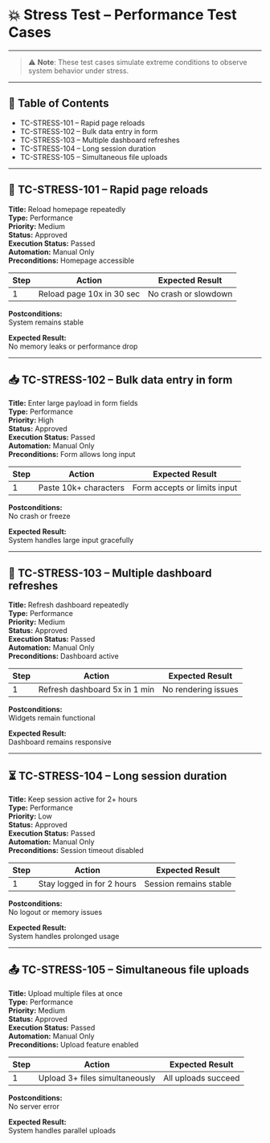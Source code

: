 # 💥 Stress Test – Performance Test Cases

---

> ⚠️ **Note**: These test cases simulate extreme conditions to observe system behavior under stress.

---

## 📄 Table of Contents

- TC-STRESS-101 – Rapid page reloads
- TC-STRESS-102 – Bulk data entry in form
- TC-STRESS-103 – Multiple dashboard refreshes
- TC-STRESS-104 – Long session duration
- TC-STRESS-105 – Simultaneous file uploads

---

## 🔁 TC-STRESS-101 – Rapid page reloads

**Title:** Reload homepage repeatedly  
**Type:** Performance  
**Priority:** Medium  
**Status:** Approved  
**Execution Status:** Passed  
**Automation:** Manual Only  
**Preconditions:** Homepage accessible  

| Step | Action              | Expected Result             |
|------|---------------------|------------------------------|
| 1    | Reload page 10x in 30 sec | No crash or slowdown   |

**Postconditions:**  
System remains stable

**Expected Result:**  
No memory leaks or performance drop

---

## 📥 TC-STRESS-102 – Bulk data entry in form

**Title:** Enter large payload in form fields  
**Type:** Performance  
**Priority:** High  
**Status:** Approved  
**Execution Status:** Passed  
**Automation:** Manual Only  
**Preconditions:** Form allows long input  

| Step | Action              | Expected Result             |
|------|---------------------|------------------------------|
| 1    | Paste 10k+ characters | Form accepts or limits input |

**Postconditions:**  
No crash or freeze

**Expected Result:**  
System handles large input gracefully

---

## 🔄 TC-STRESS-103 – Multiple dashboard refreshes

**Title:** Refresh dashboard repeatedly  
**Type:** Performance  
**Priority:** Medium  
**Status:** Approved  
**Execution Status:** Passed  
**Automation:** Manual Only  
**Preconditions:** Dashboard active  

| Step | Action              | Expected Result             |
|------|---------------------|------------------------------|
| 1    | Refresh dashboard 5x in 1 min | No rendering issues |

**Postconditions:**  
Widgets remain functional

**Expected Result:**  
Dashboard remains responsive

---

## ⏳ TC-STRESS-104 – Long session duration

**Title:** Keep session active for 2+ hours  
**Type:** Performance  
**Priority:** Low  
**Status:** Approved  
**Execution Status:** Passed  
**Automation:** Manual Only  
**Preconditions:** Session timeout disabled  

| Step | Action              | Expected Result             |
|------|---------------------|------------------------------|
| 1    | Stay logged in for 2 hours | Session remains stable |

**Postconditions:**  
No logout or memory issues

**Expected Result:**  
System handles prolonged usage

---

## 📤 TC-STRESS-105 – Simultaneous file uploads

**Title:** Upload multiple files at once  
**Type:** Performance  
**Priority:** Medium  
**Status:** Approved  
**Execution Status:** Passed  
**Automation:** Manual Only  
**Preconditions:** Upload feature enabled  

| Step | Action              | Expected Result             |
|------|---------------------|------------------------------|
| 1    | Upload 3+ files simultaneously | All uploads succeed |

**Postconditions:**  
No server error

**Expected Result:**  
System handles parallel uploads